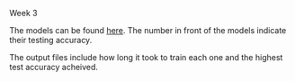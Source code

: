 Week 3

The models can be found [here](https://drive.google.com/drive/folders/1uh2n8FtvBjPmflhmEoNO6oRBb-HcLNMt?usp=sharing). The number in front of the models indicate their testing accuracy.

The output files include how long it took to train each one and the highest test accuracy acheived.

